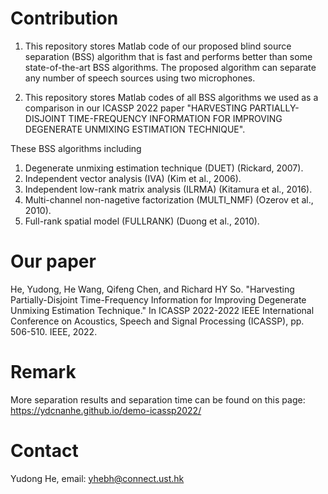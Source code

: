 # Contribution
1. This repository stores Matlab code of our proposed blind source separation (BSS) algorithm that is fast and performs better than some state-of-the-art BSS algorithms. The proposed algorithm can separate any number of speech sources using two microphones.

2. This repository stores Matlab codes of all BSS algorithms we used as a comparison in our ICASSP 2022 paper "HARVESTING PARTIALLY-DISJOINT TIME-FREQUENCY INFORMATION FOR IMPROVING DEGENERATE UNMIXING ESTIMATION TECHNIQUE".

These BSS algorithms including
1. Degenerate unmixing estimation technique (DUET) (Rickard, 2007).
2. Independent vector analysis (IVA) (Kim et al., 2006).
3. Independent low-rank matrix analysis (ILRMA) (Kitamura et al., 2016).
4. Multi-channel non-nagetive factorization (MULTI_NMF) (Ozerov et al., 2010).
4. Full-rank spatial model (FULLRANK) (Duong et al., 2010).
# Our paper
He, Yudong, He Wang, Qifeng Chen, and Richard HY So. "Harvesting Partially-Disjoint Time-Frequency Information for Improving Degenerate Unmixing Estimation Technique." In ICASSP 2022-2022 IEEE International Conference on Acoustics, Speech and Signal Processing (ICASSP), pp. 506-510. IEEE, 2022.

# Remark
More separation results and separation time can be found on this page: https://ydcnanhe.github.io/demo-icassp2022/

# Contact
Yudong He, email: yhebh@connect.ust.hk
